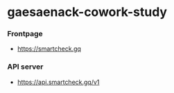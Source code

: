 # gaesaenack-cowork-study


### Frontpage
 - https://smartcheck.gq

 ### API server
  - https://api.smartcheck.gq/v1
